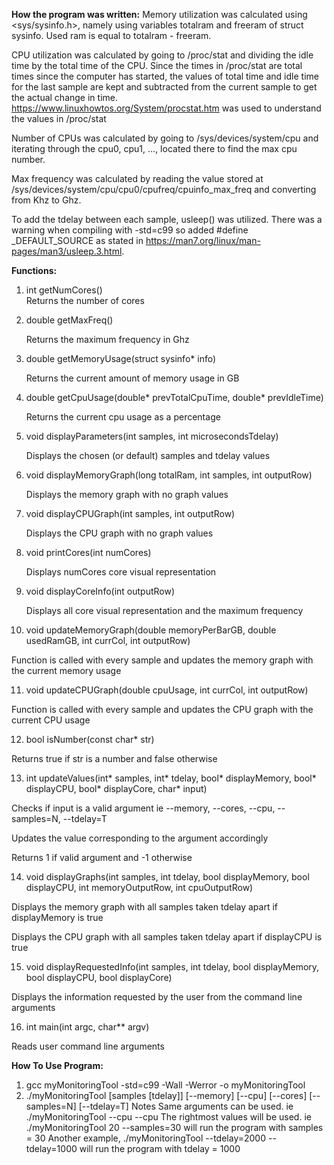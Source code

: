 __How the program was written:__
Memory utilization was calculated using <sys/sysinfo.h>, namely using variables totalram and freeram of struct sysinfo.
Used ram is equal to totalram - freeram. 

CPU utilization was calculated by going to /proc/stat and dividing the idle time by the total time of the CPU.
Since the times in /proc/stat are total times since the computer has started, the values of total time and idle time
for the last sample are kept and subtracted from the current sample to get the actual change in time.
https://www.linuxhowtos.org/System/procstat.htm was used to understand the values in /proc/stat

Number of CPUs was calculated by going to /sys/devices/system/cpu and iterating through the cpu0, cpu1, ..., 
located there to find the max cpu number.

Max frequency was calculated by reading the value stored at
/sys/devices/system/cpu/cpu0/cpufreq/cpuinfo_max_freq and converting from Khz to Ghz.

To add the tdelay between each sample, usleep() was utilized.
There was a warning when compiling with -std=c99 so added #define _DEFAULT_SOURCE
as stated in https://man7.org/linux/man-pages/man3/usleep.3.html.

__Functions:__
1. int getNumCores()<br />
   Returns the number of cores
2. double getMaxFreq()

   Returns the maximum frequency in Ghz
3. double getMemoryUsage(struct sysinfo* info)

   Returns the current amount of memory usage in GB
4. double getCpuUsage(double* prevTotalCpuTime, double* prevIdleTime)

   Returns the current cpu usage as a percentage
5. void displayParameters(int samples, int microsecondsTdelay)

   Displays the chosen (or default) samples and tdelay values
6. void displayMemoryGraph(long totalRam, int samples, int outputRow)

   Displays the memory graph with no graph values
7. void displayCPUGraph(int samples, int outputRow)
   
   Displays the CPU graph with no graph values
8. void printCores(int numCores)
   
   Displays numCores core visual representation
9. void displayCoreInfo(int outputRow)
   
   Displays all core visual representation and the maximum frequency
10. void updateMemoryGraph(double memoryPerBarGB, double usedRamGB, int currCol, int outputRow)
   
   Function is called with every sample and updates the memory graph with the current memory usage
   
11. void updateCPUGraph(double cpuUsage, int currCol, int outputRow)
   
   Function is called with every sample and updates the CPU graph with the current CPU usage
   
12. bool isNumber(const char* str)
   
   Returns true if str is a number and false otherwise
   
13. int updateValues(int* samples, int* tdelay, bool* displayMemory, bool* displayCPU, bool* displayCore, char* input)
   
   Checks if input is a valid argument ie --memory, --cores, --cpu, --samples=N, --tdelay=T
   
   Updates the value corresponding to the argument accordingly
   
   Returns 1 if valid argument and -1 otherwise
   
14. void displayGraphs(int samples, int tdelay, bool displayMemory, bool displayCPU, int memoryOutputRow, int cpuOutputRow)
   
   Displays the memory graph with all samples taken tdelay apart if displayMemory is true
   
   Displays the CPU graph with all samples taken tdelay apart if displayCPU is true
   
15. void displayRequestedInfo(int samples, int tdelay, bool displayMemory, bool displayCPU, bool displayCore)
   
   Displays the information requested by the user from the command line arguments
   
16. int main(int argc, char** argv)
   
   Reads user command line arguments 



__How To Use Program:__
1. gcc myMonitoringTool -std=c99 -Wall -Werror -o myMonitoringTool
2. ./myMonitoringTool  [samples [tdelay]] [--memory] [--cpu] [--cores] [--samples=N] [--tdelay=T]
Notes
Same arguments can be used. ie ./myMonitoringTool --cpu --cpu
The rightmost values will be used. ie ./myMonitoringTool 20 --samples=30 will run the program with samples = 30
Another example, ./myMonitoringTool --tdelay=2000 --tdelay=1000 will run the program with tdelay = 1000
